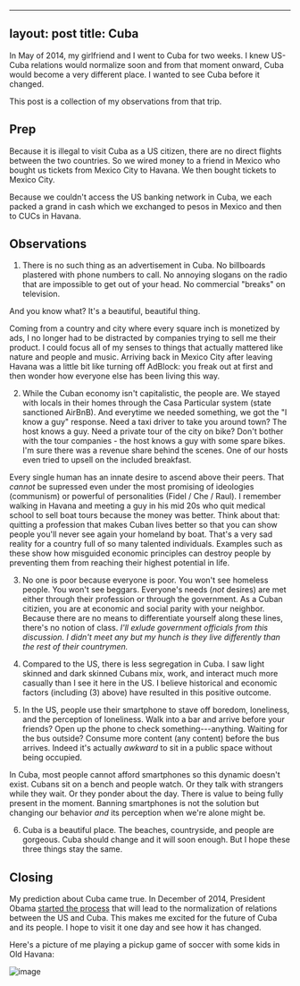 
---
layout: post
title: Cuba
---

In May of 2014, my girlfriend and I went to Cuba for two weeks. I knew US-Cuba relations would normalize soon and from that moment onward, Cuba would become a very different place. I wanted to see Cuba before it changed.

This post is a collection of my observations from that trip.

## Prep

Because it is illegal to visit Cuba as a US citizen, there are no direct flights between the two countries. So we wired money to a friend in Mexico who bought us tickets from Mexico City to Havana. We then bought tickets to Mexico City.

Because we couldn't access the US banking network in Cuba, we each packed a grand in cash which we exchanged to pesos in Mexico and then to CUCs in Havana.

## Observations

1. There is no such thing as an advertisement in Cuba. No billboards plastered with phone numbers to call. No annoying slogans on the radio that are impossible to get out of your head. No commercial "breaks" on television. 

And you know what? It's a beautiful, beautiful thing. 

Coming from a country and city where every square inch is monetized by ads, I no longer had to be distracted by companies trying to sell me their product. I could focus all of my senses to things that actually mattered like nature and people and music. Arriving back in Mexico City after leaving Havana was a little bit like turning off AdBlock: you freak out at first and then wonder how everyone else has been living this way.

2. While the Cuban economy isn't capitalistic, the people are. We stayed with locals in their homes through the Casa Particular system (state sanctioned AirBnB). And everytime we needed something, we got the "I know a guy" response. Need a taxi driver to take you around town? The host knows a guy. Need a private tour of the city on bike? Don't bother with the tour companies - the host knows a guy with some spare bikes. I'm sure there was a revenue share behind the scenes. One of our hosts even tried to upsell on the included breakfast. 

Every single human has an innate desire to ascend above their peers. That *cannot* be supressed even under the most promising of ideologies (communism) or powerful of personalities (Fidel / Che / Raul). I remember walking in Havana and meeting a guy in his mid 20s who quit medical school to sell boat tours because the money was better. Think about that: quitting a profession that makes Cuban lives better so that you can show people you'll never see again your homeland by boat. That's a very sad reality for a country full of so many talented individuals. Examples such as these show how misguided economic principles can destroy people by preventing them from reaching their highest potential in life. 

3. No one is poor because everyone is poor. You won't see homeless people. You won't see beggars. Everyone's needs (*not*  desires) are met either through their profession or through the government. As a Cuban citizien, you are at economic and social parity with your neighbor. Because there are no means to differentiate yourself along these lines, there's no notion of class. *I'll exlude government officials from this discussion. I didn't meet any but my hunch is they live differently than the rest of their countrymen.*  

4. Compared to the US, there is less segregation in Cuba. I saw light skinned and dark skinned Cubans mix, work, and interact much more casually than I see it here in the US. I believe historical and economic factors (including (3) above) have resulted in this positive outcome.

5. In the US, people use their smartphone to stave off boredom, loneliness, and the perception of loneliness. Walk into a bar and arrive before your friends? Open up the phone to check something---anything. Waiting for the bus outside? Consume more content (any content) before the bus arrives. Indeed it's actually *awkward* to sit in a public space without being occupied. 

In Cuba, most people cannot afford smartphones so this dynamic doesn't exist. Cubans sit on a bench and people watch. Or they talk with strangers while they wait. Or they ponder about the day.  There is value to being fully present in the moment. Banning smartphones is not the solution but changing our behavior *and* its perception when we're alone might be. 

6. Cuba is a beautiful place. The beaches, countryside, and people are gorgeous. Cuba should change and it will soon enough. But I hope these three things stay the same.  

## Closing

My prediction about Cuba came true. In December of 2014, President Obama [started the process](http://en.wikipedia.org/wiki/Cuban_Thaw) that will lead to the normalization of relations between the US and Cuba.  This makes me excited for the future of Cuba and its people. I hope to visit it one day and see how it has changed. 

Here's a picture of me playing a pickup game of soccer with some kids in Old Havana:

![image](http://i.imgur.com/wq0D30f.jpg)
